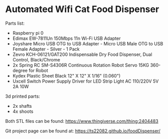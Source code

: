 # Automated Wifi Cat Food Dispenser

Parts list:

- Raspberry pi 0
- Edimax EW-7811Un 150Mbps 11n Wi-Fi USB Adapter
- Joyshare Micro USB OTG to USB Adapter - Micro USB Male OTG to USB Female Adapter - Silver - 1 Pack
- Zevro KCH-06121/GAT200 Indispensable Dry Food Dispenser, Dual Control, Black/Chrome
- 2x Spring RC SM-S4306R Continuous Rotation Robot Servo 15KG 360-degree for Robot
- Kydex Plastic Sheet Black 12" X 12" X 1/16" (0.060")
- Uxcell Switch Power Supply Driver for LED Strip Light AC 110/220V 5V 2A 10W


3d printed parts:

- 2x shafts
- 4x shoots

Both STL files can be found: https://www.thingiverse.com/thing:2404483

Git project page can be found at: https://ts22082.github.io/foodDispenser/
